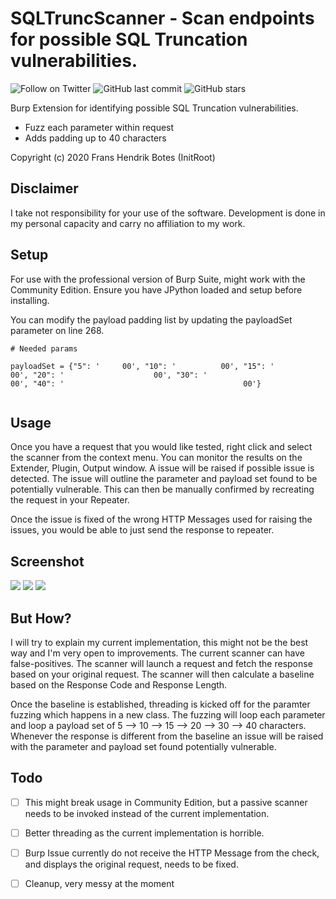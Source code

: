 #  SQLTruncScanner - Scan endpoints for possible SQL Truncation vulnerabilities.
![Follow on Twitter](https://img.shields.io/twitter/follow/initroott?label=Follow%20&style=social)
![GitHub last commit](https://img.shields.io/github/last-commit/initroot/BurpSQLTruncSanner)
![GitHub stars](https://img.shields.io/github/stars/initroot/BurpSQLTruncSanner)

Burp Extension for identifying possible SQL Truncation vulnerabilities. 
 - Fuzz each parameter within request
 - Adds padding up to 40 characters
 
Copyright (c) 2020 Frans Hendrik Botes (InitRoot)

##  Disclaimer
I take not responsibility for your use of the software. Development is done in my personal capacity and carry no affiliation to my work.

## Setup
For use with the professional version of Burp Suite, might work with the Community Edition. Ensure you have JPython loaded and setup before installing.

You can modify the payload padding list by updating the payloadSet parameter on line 268.

```
# Needed params

payloadSet = {"5": '     00', "10": '          00', "15": '               00', "20": '                    00', "30": '                              00', "40": '                                        00'}


```

## Usage

Once you have a request that you would like tested, right click and select the scanner from the context menu.
You can monitor the results on the Extender, Plugin, Output window. A issue will be raised if possible issue is detected.
The issue will outline the parameter and payload set found to be potentially vulnerable. This can then be manually confirmed by recreating the request in your Repeater.

Once the issue is fixed of the wrong HTTP Messages used for raising the issues, you would be able to just send the response to repeater.


##  Screenshot
![](https://raw.githubusercontent.com/InitRoot/BurpSQLTruncSanner/master/SQLTrunc1.png)
![](https://raw.githubusercontent.com/InitRoot/BurpSQLTruncSanner/master/SQLTrunc2.png)
![](https://raw.githubusercontent.com/InitRoot/BurpSQLTruncSanner/master/SQLTrunc3.png)

## But How?
I will try to explain my current implementation, this might not be the best way and I'm very open to improvements. The current scanner can have false-positives. The scanner will launch a request and fetch the response based on your original request. The scanner will then calculate a baseline based on the Response Code and Response Length.

Once the baseline is established, threading is kicked off for the paramter fuzzing which happens in a new class. The fuzzing will loop each parameter and loop a payload set of 5 --> 10 --> 15 --> 20 --> 30 --> 40 characters. Whenever the response is different from the baseline an issue will be raised with the parameter and payload set found potentially vulnerable.

## Todo

- [ ] This might break usage in Community Edition, but a passive scanner needs to be invoked instead of the current implementation.
- [ ] Better threading as the current implementation is horrible.
- [ ] Burp Issue currently do not receive the HTTP Message from the check, and displays the original request, needs to be fixed.
- [ ] Cleanup, very messy at the moment


